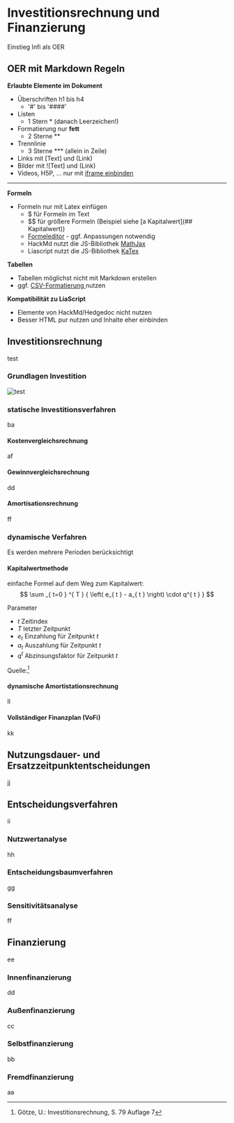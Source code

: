 <!--
author:   Rico Meiner, ...

email:    rico.meiner@jade-hs.de

repository: ...

comment:  Lerneinheit Investition und Finanzierung. Diese Seite ist lizenziert unter der [Lizenz CC-BY (4.0)](https://creativecommons.org/licenses/by/4.0/legalcode).
(ggf.  CC0 am Start)

language: de

mode:     Textbook

version:  0.0.1

date:     26/05/2022

icon:     // Icon svg einfügen

logo:     // Logo png einfügen

link:     https://cdn.jsdelivr.net/gh/twillo-lehre-teilen/BestPractice_Sortieralgorithmen/custom.css

import:   https://github.com/LiaTemplates/Pyodide/blob/0.1.4/README.md
          https://github.com/LiaScript/CodeRunner/blob/master/README.md
-->

# Investitionsrechnung und Finanzierung

Einstieg Infi als OER

## OER mit Markdown Regeln

**Erlaubte Elemente im Dokument**

- Überschriften h1 bis h4 
    - '#' bis '####' 
- Listen 
    - 1 Stern * (danach Leerzeichen!)
- Formatierung nur **fett**
    - 2 Sterne **
- Trennlinie
    - 3 Sterne *** (allein in Zeile)
- Links mit [Text] und (Link)
- Bilder mit ![Text] und (Link)
- Videos, H5P, ... nur mit [iframe einbinden](https://hackmd.io/s/features?both=1#Embed-a-Note)

***

**Formeln**
* Formeln nur mit Latex einfügen
    * $ für Formeln im Text 
    * $$ für größere Formeln (Beispiel siehe [a Kapitalwert](## Kapitalwert))
    * [Formeleditor](https://www.zahlen-kern.de/editor/) - ggf. Anpassungen notwendig 
    * HackMd nutzt die JS-Bibliothek [MathJax](https://math.meta.stackexchange.com/questions/5020/mathjax-basic-tutorial-and-quick-reference)
    * Liascript nutzt die JS-Bibliothek [KaTex](https://katex.org/docs/supported.html)

**Tabellen**
* Tabellen möglichst nicht mit Markdown erstellen
* ggf. [CSV-Formatierung ](https://hackmd.io/s/features#Render-CSV-as-table) nutzen

**Kompatibilität zu LiaScript**
* Elemente von HackMd/Hedgedoc nicht nutzen
* Besser HTML pur nutzen und Inhalte eher einbinden

## Investitionsrechnung

test

### Grundlagen Investition

![test](https://de.wikipedia.org/wiki/Investitionsrechnung#/media/Datei:Abzinsung.svg)

### statische Investitionsverfahren

ba 

#### Kostenvergleichsrechnung

af

#### Gewinnvergleichsrechnung

dd

#### Amortisationsrechnung

ff

### dynamische Verfahren

Es werden mehrere Perioden berücksichtigt

#### Kapitalwertmethode

einfache Formel auf dem Weg zum Kapitalwert:
$$ 
\sum _{ t=0 } ^{ T } { 
    \left( 
        e_{ t } - a_{ t } 
    \right) 
    \cdot q^{ t } 
} 
$$

Parameter
- $t$ Zeitindex
- $T$ letzter Zeitpunkt
- $e_{ t }$ Einzahlung für Zeitpunkt $t$
- $a_{ t }$ Auszahlung für Zeitpunkt $t$
- $q^{ t }$ Abzinsungsfaktor für Zeitpunkt $t$


Quelle:[^1] 
[^1]: Götze, U.: Investitionsrechnung, S. 79  Auflage 7

#### dynamische Amortistationsrechnung

ll

#### Vollständiger Finanzplan (VoFi)

kk

## Nutzungsdauer- und Ersatzzeitpunktentscheidungen

jj

## Entscheidungsverfahren

ii

### Nutzwertanalyse

hh

### Entscheidungsbaumverfahren

gg

### Sensitivitätsanalyse

ff

## Finanzierung

ee

### Innenfinanzierung

dd

### Außenfinanzierung

cc

### Selbstfinanzierung

bb

### Fremdfinanzierung

aa
